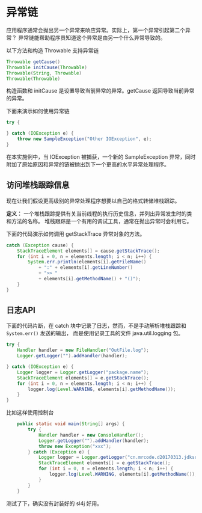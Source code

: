 # 异常链
应用程序通常会抛出另一个异常来响应异常。实际上，第一个异常引起第二个异常？
异常链能帮助程序员知道这个异常是由另一个什么异常导致的。

以下方法和构造 Throwable 支持异常链

```java
Throwable getCause()
Throwable initCause(Throwable)
Throwable(String, Throwable)
Throwable(Throwable)
```

构造函数和 initCause 是设置导致当前异常的异常。getCause 返回导致当前异常的异常。

下面来演示如何使用异常链

```java
try {

} catch (IOException e) {
    throw new SampleException("Other IOException", e);
}
```

在本实施例中，当 IOException 被捕获，一个新的 SampleException 异常，同时附加了原始原因和异常的链被抛出到下一个更高的水平异常处理程序。

## 访问堆栈跟踪信息
现在让我们假设更高级别的异常处理程序想要以自己的格式转储堆栈跟踪。

**定义：** 一个堆栈跟踪提供有关当前线程的执行历史信息，并列出异常发生时的类和方法的名称。
堆栈跟踪是一个有用的调试工具，通常在抛出异常时会利用它。

下面的代码演示如何调用 getStackTrace 异常对象的方法。

```java
catch (Exception cause) {
    StackTraceElement elements[] = cause.getStackTrace();
    for (int i = 0, n = elements.length; i < n; i++) {       
        System.err.println(elements[i].getFileName()
            + ":" + elements[i].getLineNumber()
            + ">> "
            + elements[i].getMethodName() + "()");
    }
}
```

## 日志API
下面的代码片断，在 catch 块中记录了日志，然而，不是手动解析堆栈跟踪和 `System.err()` 发送的输出，
而是使用记录工具的文件 java.util.logging 包。

```java
try {
    Handler handler = new FileHandler("OutFile.log");
    Logger.getLogger("").addHandler(handler);

} catch (IOException e) {
    Logger logger = Logger.getLogger("package.name");
    StackTraceElement elements[] = e.getStackTrace();
    for (int i = 0, n = elements.length; i < n; i++) {
        logger.log(Level.WARNING, elements[i].getMethodName());
    }
}
```

比如这样使用控制台

```java
    public static void main(String[] args) {
        try {
            Handler handler = new ConsoleHandler();
            Logger.getLogger("").addHandler(handler);
            throw new Exception("xxx");
        } catch (Exception e) {
            Logger logger = Logger.getLogger("cn.mrcode.d20170313.jdksourcescode");
            StackTraceElement elements[] = e.getStackTrace();
            for (int i = 0, n = elements.length; i < n; i++) {
                logger.log(Level.WARNING, elements[i].getMethodName());
            }
        }
    }
```

测试了下，确实没有封装好的 sl4j 好用。
